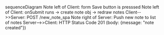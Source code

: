 sequenceDiagram
Note left of Client: form Save button is presssed
Note left of Client: onSubmit runs -> create note obj -> redraw notes
Client-->>Server: POST /new_note_spa 
Note right of Server: Push new note to list of notes
Server-->>Client: HTTP Status Code 201 (body: {message: "note created"})
